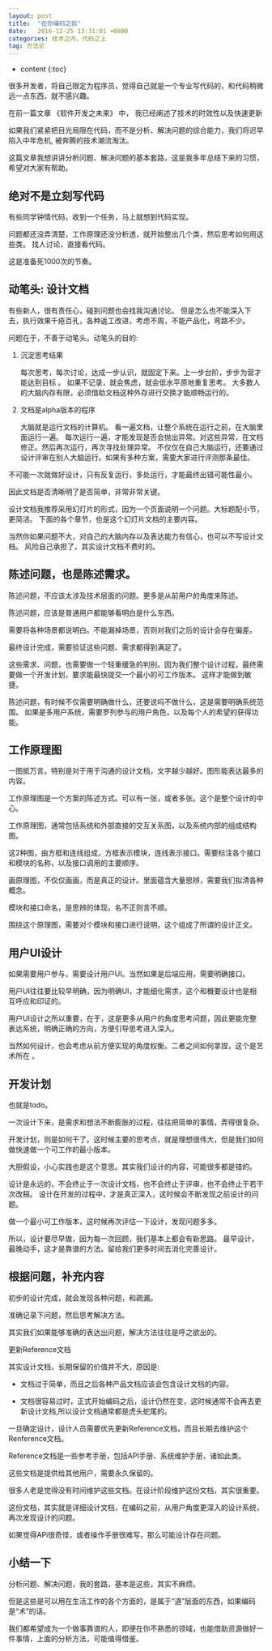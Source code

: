 ```yaml
---
layout: post
title:  "在你编码之前"
date:   2016-12-25 13:31:01 +0800
categories: 技术之内，代码之上
tag: 方法论
---
```


* content
{:toc}



很多开发者，将自己限定为程序员，觉得自己就是一个专业写代码的，和代码稍微远一点东西，就不感兴趣。 

在前一篇文章 《软件开发之未来》 中， 我已经阐述了技术的时效性以及快速更新 
 
如果我们紧紧把目光局限在代码，而不是分析、解决问题的综合能力，我们将迟早陷入中年危机, 被奔腾的技术潮流淘汰。 

这篇文章我想讲讲分析问题、解决问题的基本套路，这是我多年总结下来的习惯，希望对大家有帮助。


绝对不是立刻写代码
-------------------------------------
有些同学钟情代码，收到一个任务，马上就想到代码实现。 

问题都还没弄清楚，工作原理还没分析透，就开始整出几个类，然后思考如何用这些类。 
找人讨论，直接看代码。 

这是准备死1000次的节奏。 


动笔头: 设计文档
--------------------------------------
有些新人，很有责任心，碰到问题也会找我沟通讨论。 但是怎么也不能深入下去，执行效果千疮百孔，各种返工改进，考虑不周，不能产品化，弯路不少。  

问题在于，不善于动笔头。动笔头的目的:  

1.  沉淀思考结果

	每次思考，每次讨论，达成一步认识，就固定下来。上一步台阶，步步为营才能达到目标 。
	如果不记录，就会焦虑，就会低水平原地重复思考。 
	大多数人的大脑内存有限，必须借助文档这种外存进行交换才能顺畅运行的。
	
2.  文档是alpha版本的程序 

	大脑就是运行文档的计算机。 
	看一遍文档，让整个系统在运行之前，在大脑里面运行一遍。
	每次运行一遍，才能发现是否会抛出异常。对这些异常，在文档修正。然后再次运行，再次寻找处理异常。 
	不仅仅在自己大脑运行，还要通过设计评审在别人大脑运行。如果有多种方案，需要大家进行评测那条最佳。
	

不可能一次就做好设计，只有反复运行，多处运行，才能最终出错可能性最小。 

因此文档是否清晰明了是否简单，非常非常关键。 

设计文档我推荐采用幻灯片的形式，因为一个页面说明一个问题。大标题配小节，更简洁。
下面的各个章节，也是这个幻灯片文档的主要内容。 

当然你如果问题不大，对自己的大脑内存以及表达能力有信心，也可以不写设计文档。 风险自己承担了，其实设计文档不费时的。 


陈述问题，也是陈述需求。
-----------------------------------
陈述问题，不应该太涉及技术层面的问题。更多是从前用户的角度来陈述。 

陈述问题，应该是普通用户都能够看明白是什么东西。 

需要将各种场景都说明白。不能漏掉场景，否则对我们之后的设计会存在偏差。 

最终设计完成，需要验证这些问题、需求都得到满足了。 

这些需求、问题，也需要做一个轻重缓急的判别。因为我们整个设计过程，最终需要做一个开发计划，要求能最快提交一个最小的可工作版本。 这样才能做到敏捷。 

陈述问题，有时候不仅需要明确做什么，还要说吗不做什么，这是需要明确系统范围。 
如果是多用户系统，需要罗列参与的用户角色，以及每个人的希望的获得功能。 


工作原理图
----------------------------------
一图抵万言。特别是对于用于沟通的设计文档，文字越少越好。图形能表达最多的内容。 

工作原理图是一个方案的陈述方式。可以有一张，或者多张。这个是整个设计的中心。 

工作原理图，通常包括系统和外部直接的交互关系图，以及系统内部的组成结构图。 

这2种图，由方框和连线组成，方框表示模块，连线表示接口。需要标注各个接口和模块的名称，以及接口调用的主要顺序。 

画原理图，不仅仅画画，而是真正的设计。里面蕴含大量思辨，需要我们拟清各种概念。 

模块和接口命名，是思辨的体现。名不正则言不顺。 

围绕这个原理图，需要对个模块和接口进行说明，这个组成了所谓的设计正文。 



用户UI设计
-----------------------------------
如果需要用户参与，需要设计用户UI。当然如果是后端应用，需要明确接口。 

用户UI往往要比较早明确，因为明确UI，才能细化需求，这个和概要设计也是相互呼应和印证的。 

用户UI设计之所以重要，在于，这是更多从用户的角度思考问题，因此更能完整表达系统，明确正确的方向，方便引导思考进入深入。 

当然如何设计，也会考虑从前方便实现的角度权衡。二者之间如何拿捏，这个是艺术所在 。


开发计划
-----------------------------------
也就是todo。
 
一次设计下来，是需求和想法不断膨胀的过程，往往把简单的事情，弄得很复杂。 

开发计划，则是如何干了。这时候主要的思考点，就是理想很伟大，但是我们如何做快速做一个可工作的最小版本。 

大胆假设，小心实践也是这个意思。其实我们设计的内容，可能很多都是错的。 

设计是永远的，不会终止于一次设计文档，也不会终止于评审，也不会终止于若干次改稿。 设计在开发的过程中，才是真正深入，这时候会不断发现之前设计的问题。 

做一个最小可工作版本，这时候再次评估一下设计，发现问题多多。 

所以，设计要尽早做，因为每一次回顾，我们基本上都会有新思路。 最早设计，最晚动手，这才是靠谱的方法。留给我们更多时间去消化完善设计。 


根据问题，补充内容
------------------------------------
初步的设计完成，就会发现各种问题，和疏漏。 

准确记录下问题，然后思考解决方法。 

其实我们如果能够准确的表达出问题，解决方法往往是呼之欲出的。 

更新Reference文档 

其实设计文档，长期保留的价值并不大，原因是:  

+  文档过于简单，而且之后各种产品文档应该会包含设计文档的内容。 

+  文档很容易过时，正式开始编码之后，设计仍然在变，这时候通常不会再去更新设计文档,所以设计文档通常都是虎头蛇尾的。 

一旦确定设计，设计人员需要优先更新Reference文档，而且长期去维护这个Renference文档。 

Reference文档是一些参考手册，包括API手册、系统维护手册，诸如此类。 

这些文档是提供给其他用户，需要永久保留的。 

很多人老是觉得没有时间维护这些文档。在设计阶段维护这份文档，其实很重要。 

这份文档，其实就是详细设计文档，在编码之前，从用户角度更深入的设计系统，再次发现设计的问题。 

如果觉得APi很奇怪，或者操作手册很难写，那么可能设计存在问题。 

小结一下 
-------------------------------
分析问题、解决问题，我的套路，基本是这些，其实不麻烦。 

但是这些是可以用在生活工作的各个方面的，是属于“道”层面的东西，如果编码是“术”的话。 

我们都希望成为一个做事靠谱的人，即便在你不熟悉的领域，也能借助资源做好一件事情，上面的分析方法，可能值得借鉴。 


